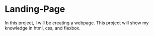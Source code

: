 # Landing-Page
In this project, I will be creating a webpage. This project will show my knowledge in html, css, and flexbox.